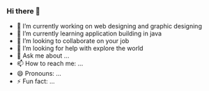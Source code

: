 ### Hi there 👋

- 🔭 I’m currently working on web designing and graphic designing
- 🌱 I’m currently learning application building in java
- 👯 I’m looking to collaborate on your job 
- 🤔 I’m looking for help with explore the world
- 💬 Ask me about ...
- 📫 How to reach me: ...
- 😄 Pronouns: ...
- ⚡ Fun fact: ...
